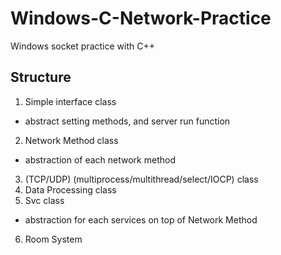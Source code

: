 # Windows-C-Network-Practice

Windows socket practice with C++

## Structure
1. Simple interface class
  - abstract setting methods, and server run function
2. Network Method class
  - abstraction of each network method
3. (TCP/UDP) (multiprocess/multithread/select/IOCP) class
4. Data Processing class
5. Svc class
  - abstraction for each services on top of Network Method
6. Room System
